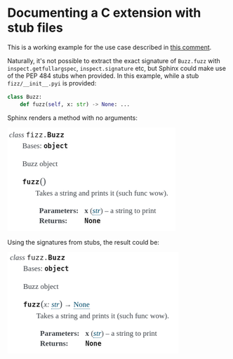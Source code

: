 Documenting a C extension with stub files
=========================================

This is a working example for the use case described in [this comment](https://github.com/sphinx-doc/sphinx/pull/4824#issuecomment-625215984).

Naturally, it's not possible to extract the exact signature of `Buzz.fuzz` with `inspect.getfullargspec`, `inspect.signature` etc,
but Sphinx could make use of the PEP 484 stubs when provided. In this example, while a stub `fizz/__init__.pyi` is provided:

```python
class Buzz:
    def fuzz(self, x: str) -> None: ...
```

Sphinx renders a method with no arguments:


![no args](https://github.com/hoefling/sphinx-autodoc-c-ext-type-hints/raw/master/fizzext.png)

Using the signatures from stubs, the result could be:

![full sig](https://github.com/hoefling/sphinx-autodoc-c-ext-type-hints/raw/master/fizzext2.png)
